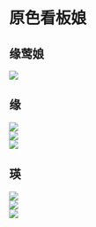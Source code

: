 # 原色看板娘

## 缘莺娘
![](./imgs/board/yuanyingniang.jpg)  

## 缘
![](./imgs/board/yuan.jpg)  
![](./imgs/board/yuan1.jpg)  
![](./imgs/board/yuan2.jpg)

## 瑛
![](./imgs/board/ying.jpg)  
![](./imgs/board/ying1.jpg)  
![](./imgs/board/ying2.jpg)  

